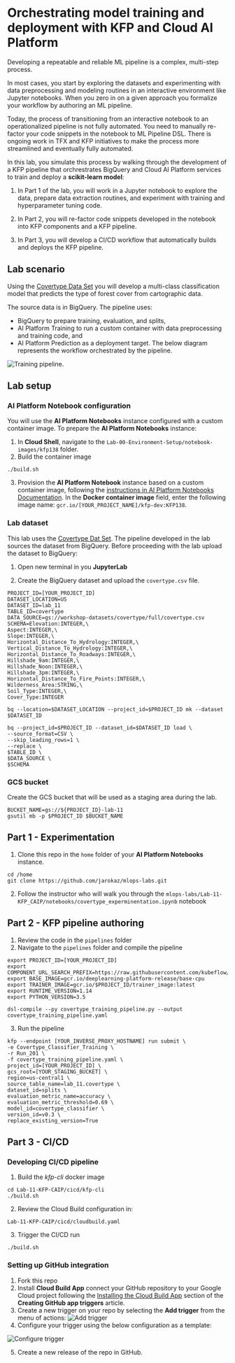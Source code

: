 # Orchestrating model training and deployment with KFP and Cloud AI Platform

Developing a repeatable and reliable ML pipeline is a complex, multi-step process.

In most cases, you start by exploring the datasets and experimenting with data preprocessing and modeling routines in an interactive environment like Jupyter notebooks. When you zero in on a given approach you formalize your workflow by authoring an ML pipeline.

Today, the process of transitioning from an interactive notebook to an operationalized pipeline is not fully automated. You need to manually re-factor your code snippets in the notebook to ML Pipeline DSL. There is ongoing work in TFX and KFP initiatives to make the process more streamlined and eventually fully automated.

In this lab, you simulate this process by walking through the development of a KFP pipeline that orchrestrates BigQuery and Cloud AI Platform services to train and deploy a **scikit-learn model**:

1. In Part 1 of the lab, you will work in a Jupyter notebook to explore the data, prepare data extraction routines, and experiment with training and hyperparameter tuning code.

2. In Part 2, you will re-factor code snippets developed in the notebook into KFP components and a KFP pipeline.

3. In Part 3, you will develop a CI/CD workflow that automatically builds and deploys the KFP pipeline.


## Lab scenario

Using the [Covertype Data Set](../datasets/covertype/README.md) you will develop a multi-class classification model that predicts the type of forest cover from cartographic data. 

The source data is in BigQuery. The pipeline uses:
- BigQuery to prepare training, evaluation, and splits, 
- AI Platform Training to run a custom container with data preprocessing and training code, and
- AI Platform Prediction as a deployment target. The below diagram represents the workflow orchestrated by the pipeline.

![Training pipeline](../images/kfp-caip.png).

## Lab setup

### AI Platform Notebook configuration
You will use the **AI Platform Notebooks** instance configured with a custom container image. To prepare the **AI Platform Notebooks** instance:

1. In **Cloud Shell**, navigate to the `Lab-00-Environment-Setup/notebook-images/kfp138` folder.
2. Build the container image
```
./build.sh
```
3. Provision the **AI Platform Notebook** instance based on a custom container image, following the  [instructions in AI Platform Notebooks Documentation](https://cloud.google.com/ai-platform/notebooks/docs/custom-container). In the **Docker container image** field, enter the following image name: `gcr.io/[YOUR_PROJECT_NAME]/kfp-dev:KFP138`.

### Lab dataset
This lab uses the [Covertype Dat Set](../datasets/covertype/README.md). The pipeline developed in the lab sources the dataset from BigQuery. Before proceeding with the lab upload the dataset to BigQuery:

1. Open new terminal in you **JupyterLab**

2. Create the BigQuery dataset and upload the `covertype.csv` file.
```
PROJECT_ID=[YOUR_PROJECT_ID]
DATASET_LOCATION=US
DATASET_ID=lab_11
TABLE_ID=covertype
DATA_SOURCE=gs://workshop-datasets/covertype/full/covertype.csv
SCHEMA=Elevation:INTEGER,\
Aspect:INTEGER,\
Slope:INTEGER,\
Horizontal_Distance_To_Hydrology:INTEGER,\
Vertical_Distance_To_Hydrology:INTEGER,\
Horizontal_Distance_To_Roadways:INTEGER,\
Hillshade_9am:INTEGER,\
Hillshade_Noon:INTEGER,\
Hillshade_3pm:INTEGER,\
Horizontal_Distance_To_Fire_Points:INTEGER,\
Wilderness_Area:STRING,\
Soil_Type:INTEGER,\
Cover_Type:INTEGER

bq --location=$DATASET_LOCATION --project_id=$PROJECT_ID mk --dataset $DATASET_ID

bq --project_id=$PROJECT_ID --dataset_id=$DATASET_ID load \
--source_format=CSV \
--skip_leading_rows=1 \
--replace \
$TABLE_ID \
$DATA_SOURCE \
$SCHEMA
```

### GCS bucket
Create the GCS bucket that will be used as a staging area during the lab.
```
BUCKET_NAME=gs://${PROJECT_ID}-lab-11
gsutil mb -p $PROJECT_ID $BUCKET_NAME
```

## Part 1  - Experimentation
1. Clone this repo in the `home` folder of your **AI Platform Notebooks** instance.
```
cd /home
git clone https://github.com/jarokaz/mlops-labs.git
```
2. Follow the instructor who will walk you through the `mlops-labs/Lab-11-KFP_CAIP/notebooks/covertype_experminentation.ipynb` notebook

## Part 2 - KFP pipeline authoring
1. Review the code in the `pipelines` folder
2. Navigate to the `pipelines` folder and compile the pipeline
```
export PROJECT_ID=[YOUR_PROJECT_ID]
export COMPONENT_URL_SEARCH_PREFIX=https://raw.githubusercontent.com/kubeflow/pipelines/0.1.38/components/gcp/
export BASE_IMAGE=gcr.io/deeplearning-platform-release/base-cpu
export TRAINER_IMAGE=gcr.io/$PROJECT_ID/trainer_image:latest
export RUNTIME_VERSION=1.14
export PYTHON_VERSION=3.5

dsl-compile --py covertype_training_pipeline.py --output covertype_training_pipeline.yaml
```
3. Run the pipeline
```
kfp --endpoint [YOUR_INVERSE_PROXY_HOSTNAME] run submit \
-e Covertype_Classifier_Training \
-r Run_201 \
-f covertype_training_pipeline.yaml \
project_id=[YOUR_PROJECT_ID] \
gcs_root=[YOUR_STAGING_BUCKET] \
region=us-central1 \
source_table_name=lab_11.covertype \
dataset_id=splits \
evaluation_metric_name=accuracy \
evaluation_metric_threshold=0.69 \
model_id=covertype_classifier \
version_id=v0.3 \
replace_existing_version=True
```
## Part 3 - CI/CD
### Developing CI/CD pipeline
1. Build the *kfp-cli* docker image
```
cd Lab-11-KFP-CAIP/cicd/kfp-cli
./build.sh
```
2. Review the Cloud Build configuration in:
```
Lab-11-KFP-CAIP/cicd/cloudbuild.yaml
```
3. Trigger the CI/CD run
```
./build.sh
```
### Setting up GitHub integration
1. Fork this repo
2. Install **Cloud Build App** connect your GitHub repository to your Google Cloud project following the [Installing the Cloud Build App](https://cloud.google.com/cloud-build/docs/create-github-app-triggers) section  of the **Creating GitHub app triggers** article. 
3. Create a new trigger on your repo by selecting the **Add trigger**  from the menu of actions:
![Add trigger](../images/add_trigger.png)
4. Configure your trigger using the below configuration as a template:

![Configure trigger](../images/configure-trigger.png)

5. Create a new release of the repo in GitHub.

